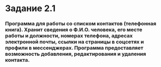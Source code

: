 # Задание 2.1

### Программа для работы со списком контактов (телефонная книга). Хранит сведения о Ф.И.О. человека, его месте работы и должности, номерах телефона, адресах электронной почты, ссылки на страницы в соцсетях и профили в мессенджерах. Программа предоставляет возможность добавления, редактирования и удаления контакта.